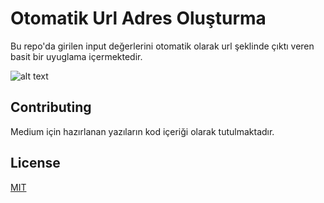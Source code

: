 # Otomatik Url Adres Oluşturma

Bu repo'da girilen input değerlerini otomatik olarak url şeklinde çıktı veren basit bir uyuglama içermektedir.
 

![alt text](https://github.com/mfurkan60/Medium-Yazilar/blob/main/Otomatik%20URL%20Olustuma/screenshot1.png?raw=true)


 

## Contributing
Medium için hazırlanan yazıların kod içeriği olarak tutulmaktadır.

## License
[MIT](https://choosealicense.com/licenses/mit/)